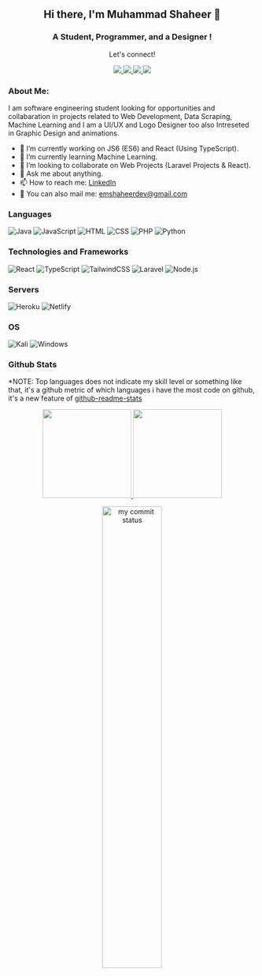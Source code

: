 <h2 align="center"> Hi there, I'm Muhammad Shaheer 👋 </h2>
<h3 align="center">A Student, Programmer, and a Designer !</h3>

<div align="center">
 <p align="center">Let's connect!</p>
 <a href="https://www.facebook.com/emshaheer">
    <img src="https://img.shields.io/badge/Facebook-1877F2?style=for-the-badge&logo=facebook&logoColor=white"/>
 </a>
 <a href="https://instagram.com/em_shaheer7?igshid=YmMyMTA2M2Y">
    <img src="https://img.shields.io/badge/Instagram-E4405F?style=for-the-badge&logo=instagram&logoColor=white"/>
 </a>
 <a href="https://twitter.com/emshaheer1/">
    <img src="https://img.shields.io/badge/Twitter-1DA1F2?style=for-the-badge&logo=twitter&logoColor=white" />
 </a>
 
 <a href="https://www.linkedin.com/in/muhammad-shaheer-7711121a2/">
    <img src="https://img.shields.io/badge/linkedin-%230077B5.svg?&style=for-the-badge&logo=linkedin&logoColor=white" />
</a>

</div>

### About Me:
  
I am software engineering student looking for opportunities and collabaration in projects related to Web Development, Data Scraping, Machine Learning and I am a UI/UX and Logo Designer too also
Intreseted in Graphic Design and animations.

- 🔭 I’m currently working on JS6 (ES6) and React (Using TypeScript).
- 🌱 I’m currently learning Machine Learning.
- 👯 I’m looking to collaborate on Web Projects (Laravel Projects & React).
- 💬 Ask me about anything.
- 📫 How to reach me: [LinkedIn](https://www.linkedin.com/in/muhammad-shaheer-7711121a2/)
- 📧 You can also mail me: emshaheerdev@gmail.com

### Languages
![Java](https://img.shields.io/badge/-Java-000?logo=java)
![JavaScript](https://img.shields.io/badge/-Javascript-000?logo=javascript)
![HTML](https://img.shields.io/badge/-HTML-000?logo=HTML5)
![CSS](https://img.shields.io/badge/-CSS3-000?logo=CSS3)
![PHP](https://img.shields.io/badge/php-%23777BB4.svg?style=for-the-badge&logo=php&logoColor=white)
![Python](https://img.shields.io/badge/python-3670A0?style=for-the-badge&logo=python&logoColor=ffdd54)


### Technologies and Frameworks
![React](https://img.shields.io/badge/react-%2320232a.svg?style=for-the-badge&logo=react&logoColor=%2361DAFB)
![TypeScript](https://img.shields.io/badge/typescript-%2320232a.svg?style=for-the-badge&logo=typescript&logoColor=%2361DAFB)
![TailwindCSS](https://img.shields.io/badge/tailwindcss-%2338B2AC.svg?style=for-the-badge&logo=tailwind-css&logoColor=white)
![Laravel](https://img.shields.io/badge/laravel-%23FF2D20.svg?style=for-the-badge&logo=laravel&logoColor=white)
![Node.js](https://img.shields.io/badge/-Node.js-000?&logo=node.js)


### Servers
![Heroku](https://img.shields.io/badge/heroku-%23430098.svg?style=for-the-badge&logo=heroku&logoColor=white)
![Netlify](https://img.shields.io/badge/netlify-%23000000.svg?style=for-the-badge&logo=netlify&logoColor=#00C7B7)


### OS
![Kali](https://img.shields.io/badge/Kali-268BEE?style=for-the-badge&logo=kalilinux&logoColor=white)
![Windows](https://img.shields.io/badge/Windows-00a2ed?style=for-the-badge&logo=Windows&logoColor=white)

### Github Stats

*NOTE: Top languages does not indicate my skill level or something like that, it's a github metric of which languages i have the most code on github, it's a new feature of [github-readme-stats](https://github.com/anuraghazra/github-readme-stats)

<p align="center">
<a href="https://github.com/emshaheer1">
  <img height="180em" src="https://github-readme-stats.vercel.app/api?username=emshaheer1&show_icons=true&theme=react&include_all_commits=true&count_private=true"/> 
  <img height="180em" src="https://github-readme-stats-eight-theta.vercel.app/api/top-langs/?username=emshaheer1&layout=compact&langs_count=8&theme=react"/>
</a>
</p>

<p align="center">
<img src="https://github-readme-streak-stats.herokuapp.com/?user=emshaheer1&theme=react&hide_border=true" alt="my commit status" width="49%" /> 
</p>

